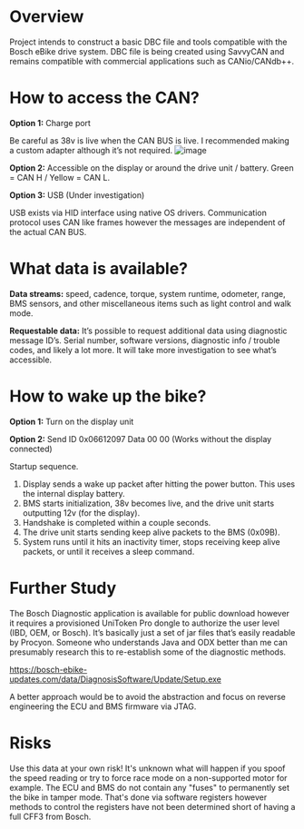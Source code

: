 # Overview

Project intends to construct a basic DBC file and tools compatible with the Bosch eBike drive system. DBC file is being created using SavvyCAN and remains compatible with commercial applications such as CANio/CANdb++.


# How to access the CAN?

**Option 1:** Charge port 

Be careful as 38v is live when the CAN BUS is live. I recommended making a custom adapter although it’s not required.
![image](https://github.com/jewwy/BoschCX-DBC/assets/12469803/1ae0c6c8-6409-4b9f-a821-3a170b5d7003)

**Option 2:** Accessible on the display or around the drive unit / battery. 
Green = CAN H / Yellow = CAN L.

**Option 3:** USB (Under investigation)

USB exists via HID interface using native OS drivers. Communication protocol uses CAN like frames however the messages are independent of the actual CAN BUS. 

# What data is available?

**Data streams:** speed, cadence, torque, system runtime, odometer, range, BMS sensors, and other miscellaneous items such as light control and walk mode. 

**Requestable data:** It’s possible to request additional data using diagnostic message ID’s. Serial number, software versions, diagnostic info / trouble codes, and likely a lot more. It will take more investigation to see what’s accessible. 

# How to wake up the bike?
**Option 1:** Turn on the display unit

**Option 2:** Send ID 0x06612097 Data 00 00
(Works without the display connected)

Startup sequence.
1. Display sends a wake up packet after hitting the power button. This uses the internal display battery. 
2. BMS starts initialization, 38v becomes live, and the drive unit starts outputting 12v (for the display).
3. Handshake is completed within a couple seconds. 
4. The drive unit starts sending keep alive packets to the BMS (0x09B).
5. System runs until it hits an inactivity timer, stops receiving keep alive packets, or until it receives a sleep command. 

# Further Study

The Bosch Diagnostic application is available for public download however it requires a provisioned UniToken Pro dongle to authorize the user level (IBD, OEM, or Bosch). It’s basically just a set of jar files that’s easily readable by Procyon. Someone who understands Java and ODX better than me can presumably research this to re-establish some of the diagnostic methods.

https://bosch-ebike-updates.com/data/DiagnosisSoftware/Update/Setup.exe

A better approach would be to avoid the abstraction and focus on reverse engineering the ECU and BMS firmware via JTAG. 

# Risks

Use this data at your own risk! It's unknown what will happen if you spoof the speed reading or try to force race mode on a non-supported motor for example. The ECU and BMS do not contain any "fuses" to permanently set the bike in tamper mode. That's done via software registers however methods to control the registers have not been determined short of having a full CFF3 from Bosch.



